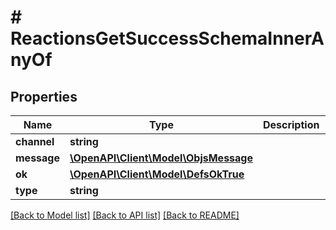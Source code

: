 # # ReactionsGetSuccessSchemaInnerAnyOf

## Properties

Name | Type | Description | Notes
------------ | ------------- | ------------- | -------------
**channel** | **string** |  |
**message** | [**\OpenAPI\Client\Model\ObjsMessage**](ObjsMessage.md) |  |
**ok** | [**\OpenAPI\Client\Model\DefsOkTrue**](DefsOkTrue.md) |  |
**type** | **string** |  |

[[Back to Model list]](../../README.md#models) [[Back to API list]](../../README.md#endpoints) [[Back to README]](../../README.md)
